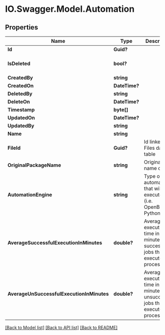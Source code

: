 # IO.Swagger.Model.Automation
## Properties

Name | Type | Description | Notes
------------ | ------------- | ------------- | -------------
**Id** | **Guid?** |  | [optional] 
**IsDeleted** | **bool?** |  | [optional] [default to false]
**CreatedBy** | **string** |  | [optional] 
**CreatedOn** | **DateTime?** |  | [optional] 
**DeletedBy** | **string** |  | [optional] 
**DeleteOn** | **DateTime?** |  | [optional] 
**Timestamp** | **byte[]** |  | [optional] 
**UpdatedOn** | **DateTime?** |  | [optional] 
**UpdatedBy** | **string** |  | [optional] 
**Name** | **string** |  | 
**FileId** | **Guid?** | Id linked to Files data table | [optional] 
**OriginalPackageName** | **string** | Original name of file | [optional] 
**AutomationEngine** | **string** | Type of automation that will be executed (i.e. OpenBots, Python, etc.) | [optional] 
**AverageSuccessfulExecutionInMinutes** | **double?** | Average execution time in minutes of successful jobs that execute this process | [optional] 
**AverageUnSuccessfulExecutionInMinutes** | **double?** | Average execution time in minutes of unsuccessful jobs that execute this process | [optional] 

[[Back to Model list]](../README.md#documentation-for-models) [[Back to API list]](../README.md#documentation-for-api-endpoints) [[Back to README]](../README.md)

